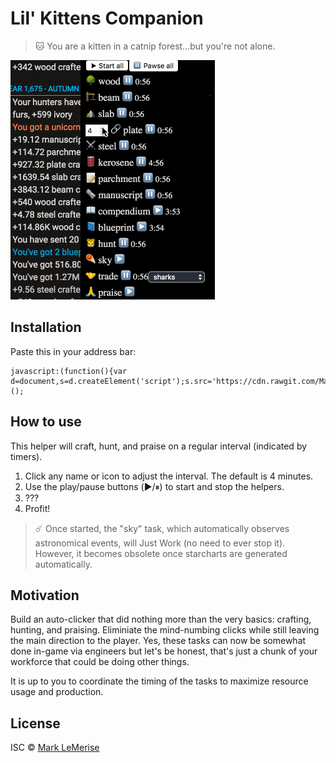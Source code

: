 # Lil' Kittens Companion

> 🐱 You are a kitten in a catnip forest...but you're not alone.

![Companion in Action](lil-kittens.gif)

## Installation
Paste this in your address bar:
```
javascript:(function(){var d=document,s=d.createElement('script');s.src='https://cdn.rawgit.com/MarkLeMerise/LilKittenCompanion/f1d6ad2/index.js';d.body.appendChild(s);})();
```

## How to use
This helper will craft, hunt, and praise on a regular interval (indicated by timers).

1. Click any name or icon to adjust the interval. The default is 4 minutes.
1. Use the play/pause buttons (▶️/⏸) to start and stop the helpers.
1. ???
1. Profit!

> ☄️ Once started, the "sky" task, which automatically observes astronomical events, will Just Work (no need to ever stop it). However, it becomes obsolete once starcharts are generated automatically.

## Motivation
Build an auto-clicker that did nothing more than the very basics: crafting, hunting, and praising. Eliminiate the mind-numbing clicks while still leaving the main direction to the player. Yes, these tasks can now be somewhat done in-game via engineers but let's be honest, that's just a chunk of your workforce that could be doing other things.

It is up to you to coordinate the timing of the tasks to maximize resource usage and production.

## License

ISC © [Mark LeMerise](https://github.com/MarkLeMerise)